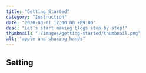 ```yaml
---
title: "Getting Started"
category: "Instruction"
date: "2020-03-01 12:00:00 +09:00"
desc: "Let's start making blogs step by step!"
thumbnail: "./images/getting-started/thumbnail.png"
alt: "apple and shaking hands"
---
```


## Setting

